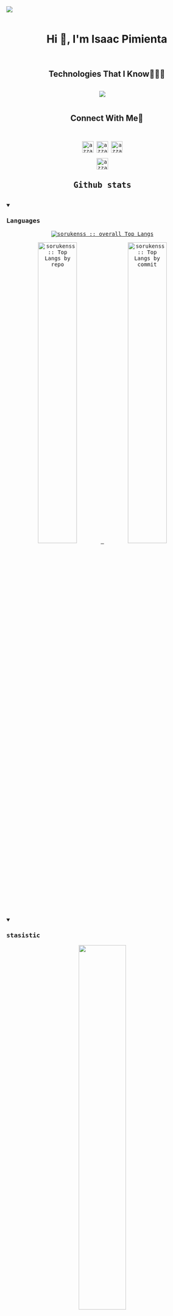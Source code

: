 <img src="https://user-images.githubusercontent.com/73097560/115834477-dbab4500-a447-11eb-908a-139a6edaec5c.gif">

<!--h1 without bottom border-->
<div id="user-content-toc">
  <ul align="center">
    <summary><h1 style="display: inline-block">Hi 👋, I'm Isaac Pimienta</h1></summary>
  </ul>
</div>


<div id="user-content-toc">
  <ul align="center">
    <summary><h2 style="display: inline-block">Technologies That I Know👨🏻‍💻</h2></summary>
  </ul>
</div>
<!--tech stack icons-->
<p align="center">
  <a href="https://skillicons.dev">
<img src="https://skillicons.dev/icons?i=git,github,cpp,cs,net,discord,docker,firebase,flutter,dart,angular,css,html,ts,java,js,linux,mongodb,nodejs,figma,bootstrap,unity,vscode,postman&perline=14" />
  </a>
</p>


<!-- Connect with me -->
<!--h2 without bottom border-->
<div id="user-content-toc">
  <ul align="center">
    <summary><h2 style="display: inline-block">Connect With Me🤝</h2></summary>
  </ul>
</div>

<div>
  <samp>
    <p align="center">
      <br/>
      <a href="https://www.linkedin.com/in/isaac-david-pimienta-morales-3187bb238/" target="blank"><img align="center"
         src="https://img.shields.io/badge/linkedin-%231DA1F2.svg?style=for-the-badge&logo=linkedin&logoColor=white"
         alt="azzar" height="30"/></a>
      <a href="https://www.facebook.com/isaac.pimienta" target="blank"><img align="center"
         src="https://img.shields.io/badge/facebook-4267B2.svg?style=for-the-badge&logo=facebook&logoColor=white"
         alt="azzar" height="30"/></a>
      <a href="mailto:isaacpimienta358@gmail.com" target="blank"><img align="center"
         src="https://img.shields.io/badge/gmail-EA4335.svg?style=for-the-badge&logo=gmail&logoColor=white"
         alt="azzar" height="30"/></a>
    </p>
  <p align="center">
      <a href="https://www.instagram.com/isaacpimienta" target="blank"><img align="center"
         src="https://img.shields.io/badge/instagram-%23E4405F.svg?style=for-the-badge&logo=Instagram&logoColor=white"
         alt="azzar" height="30"/></a>
      <br>
    </p>
  </samp>
</div>

<div>
  <samp>
    <h2 align="center"> Github stats </h2>
      <br/>
    <details open>
  <summary><h3>Languages</h3></summary>
            <p align="center">
        <a href="https://github.com/sorukenss/">
          <img src="https://github-readme-stats.vercel.app/api/top-langs/?username=sorukenss&langs_count=6&theme=gruvbox&layout=compact&hide_border=true"
          alt="sorukenss :: overall Top Langs " /></a>
      </p>
        <p align="center">
          <a href="https://github.com/sorukenss/">
          <img width="45%" src="https://github-profile-summary-cards.vercel.app/api/cards/repos-per-language?username=sorukenss&theme=gruvbox&layout=compact&hide_border=true"
          alt="sorukenss :: Top Langs by repo" />
          <img width="45%" src="https://github-profile-summary-cards.vercel.app/api/cards/most-commit-language?username=sorukenss&theme=gruvbox&layout=compact&hide_border=true"
          alt="sorukenss :: Top Langs by commit" />
          </a>
        </p>
</details>
    <details open>
  <summary><h3>stasistic</h3></summary>
        <p align="center">
          <a href="https://github.com/sorukenss/">
          <img width="49.5%" src="https://github-readme-stats.vercel.app/api?username=sorukenss&show_icons=true&theme=gruvbox&hide_border=true" />
          <img width="49.5%" src="https://github-readme-streak-stats.herokuapp.com/?user=sorukenss&theme=gruvbox&hide_border=true" />
          </a>
       </p>
     <br>
     </samp>
  </div>    
